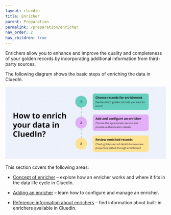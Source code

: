 ```yaml
---
layout: cluedin
title: Enricher
parent: Preparation
permalink: /preparation/enricher
nav_order: 2
has_children: true
---
```


Enrichers allow you to enhance and improve the quality and completeness of your golden records by incorporating additional information from third-party sources.

The following diagram shows the basic steps of enriching the data in CluedIn.

![enricher-intro.gif](../../assets/images/preparation/enricher/enricher-intro.gif)

This section covers the following areas:

- [Concept of enricher](/preparation/enricher/concept-of-enricher) – explore how an enricher works and where it fits in the data life cycle in CluedIn.

- [Adding an enricher](/preparation/enricher/add-enricher) – learn how to configure and manage an enricher.

- [Reference information about enrichers](/preparation/enricher/enricher-reference) – find information about built-in enrichers available in CluedIn.